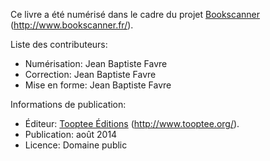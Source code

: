 Ce livre a été numérisé dans le cadre du projet [Bookscanner](http://www.bookscanner.fr/) (http://www.bookscanner.fr/).

Liste des contributeurs:

* Numérisation: Jean Baptiste Favre
* Correction: Jean Baptiste Favre
* Mise en forme: Jean Baptiste Favre

Informations de publication:

* Éditeur: [Tooptee Éditions](http://www.tooptee.org/) (http://www.tooptee.org/).
* Publication: août 2014
* Licence: Domaine public

